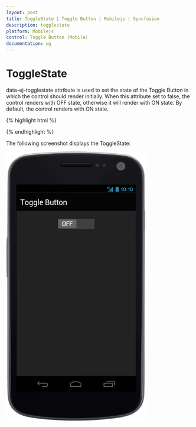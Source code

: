 ```yaml
---
layout: post
title: ToggleState | Toggle Button | Mobilejs | Syncfusion
description: togglestate
platform: Mobilejs
control: Toggle Button (Mobile)
documentation: ug
---
```


# ToggleState

data-ej-togglestate attribute is used to set the state of the Toggle Button in which the control should render initially. When this attribute set to false, the control renders with OFF state, otherwise it will render with ON state. By default, the control renders with ON state.

{% highlight html %}

<div id="togglebutton_sample" data-role="ejmtogglebutton" data-ej-togglestate=false></div>    

{% endhighlight %}

The following screenshot displays the ToggleState:

![](ToggleState_images/ToggleState_img1.png)